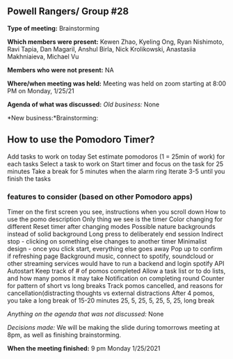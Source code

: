 ## Powell Rangers/ Group #28


**Type of meeting:** Brainstorming

**Which members were present:** Kewen Zhao, Kyeling Ong, Ryan Nishimoto, Ravi Tapia, Dan Magaril, Anshul Birla, Nick Krolikowski, Anastasiia Makhniaieva, Michael Vu

**Members who were not present:** NA

**Where/when meeting was held:** Meeting was held on zoom starting at 8:00 PM on Monday, 1/25/21

**Agenda of what was discussed:**
*Old business:* None

*New business:*Brainstorming:

## How to use the Pomodoro Timer?
Add tasks to work on today
Set estimate pomodoros (1 = 25min of work) for each tasks
Select a task to work on
Start timer and focus on the task for 25 minutes
Take a break for 5 minutes when the alarm ring
Iterate 3-5 until you finish the tasks

### features to consider (based on other Pomodoro apps)
Timer on the first screen you see, instructions when you scroll down
How to use the pomo description 
Only thing we see is the timer 
Color changing for different 
Reset timer after changing modes
Possible nature backgrounds instead of solid background
Long press to deliberately end session
Indirect stop - clicking on something else changes to another timer
Minimalist design - once you click start, everything else goes away
Pop up to confirm if refreshing page
Background music, connect to spotify, soundcloud or other streaming services
would have to run a backend and login 
spotify API
Autostart
Keep track of # of pomos completed
Allow a task list or to do lists, and how many pomos it may take
Notification on completing round
Counter for pattern of short vs long breaks
Track pomos cancelled, and reasons for cancellation(distracting thoughts vs external distractions
After 4 pomos, you take a long break of 15-20 minutes
25, 5, 25, 5, 25, 5, 25, long break



*Anything on the agenda that was not discussed:* None

*Decisions made:* We will be making the slide during tomorrows meeting at 8pm, as well as finishing brainstorming.



**When the meeting finished:** 9 pm Monday 1/25/2021



